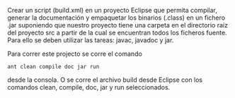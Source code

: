 Crear un script (build.xml) en un proyecto Eclipse que permita compilar, generar la 
documentación y empaquetar los binarios (.class) en un fichero .jar suponiendo que nuestro 
proyecto tiene una carpeta en el directorio raíz del proyecto src a partir de la cual se encuentran 
todos los ficheros fuente. 
Para ello se deben utilizar las tareas: javac, javadoc y jar.


Para correr este projecto se corre el comando 

```
ant clean compile doc jar run
```

desde la consola. O se corre el archivo build desde Eclipse con los comandos clean, compile, doc, jar y run seleccionados.